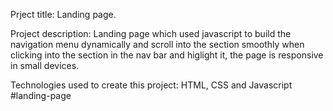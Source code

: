 Prject title: Landing page.


Project description: Landing page which used javascript to build the navigation menu dynamically and scroll into the section smoothly when clicking into the section in the nav bar and higlight it, the page is responsive in small devices.

Technologies used to create this project: HTML, CSS and Javascript
#landing-page
